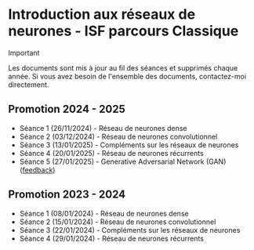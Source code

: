 # Introduction aux réseaux de neurones - ISF parcours Classique

> [!IMPORTANT]
> Les documents sont mis à jour au fil des séances et supprimés chaque année. Si vous avez besoin de l'ensemble des documents, contactez-moi directement.

## Promotion 2024 - 2025
* Séance 1 (26/11/2024) - Réseau de neurones dense
* Séance 2 (03/12/2024) - Réseau de neurones convolutionnel
* Séance 3 (13/01/2025) - Compléments sur les réseaux de neurones
* Séance 4 (20/01/2025) - Réseau de neurones récurrents
* Séance 5 (27/01/2025) - Generative Adversarial Network (GAN) ([feedback](https://forms.gle/kjtKQW8GShmYg86m9))


## Promotion 2023 - 2024
* Séance 1 (08/01/2024) - Réseau de neurones dense
* Séance 2 (15/01/2024) - Réseau de neurones convolutionnel
* Séance 3 (22/01/2024) - Compléments sur les réseaux de neurones
* Séance 4 (29/01/2024) - Réseau de neurones récurrents
